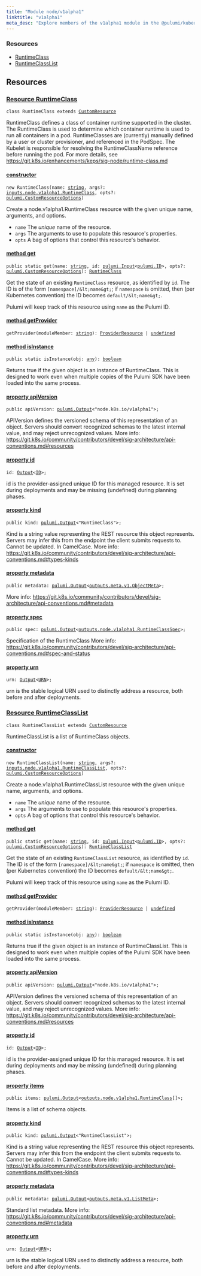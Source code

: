```yaml
---
title: "Module node/v1alpha1"
linktitle: "v1alpha1"
meta_desc: "Explore members of the v1alpha1 module in the @pulumi/kubernetes package."
---
```


<!-- WARNING: this page was generated by a tool. Do not edit it by hand. -->
<!-- To change it, please see https://github.com/pulumi/docs/tree/master/tools/tscdocgen. -->




<h3>Resources</h3>
<ul class="api">
    <li><a href="#RuntimeClass"><span class="symbol resource"></span>RuntimeClass</a></li>
    <li><a href="#RuntimeClassList"><span class="symbol resource"></span>RuntimeClassList</a></li>
</ul>




<h2 id="resources">Resources</h2>
<h3 class="pdoc-module-header" id="RuntimeClass" data-link-title="RuntimeClass">
    <a href="https://github.com/pulumi/pulumi-kubernetes/blob/0a18b87fd1b4fa5778542dbb0e82a08a2e91ab88/sdk/nodejs/node/v1alpha1/RuntimeClass.ts#L18">
        Resource <strong>RuntimeClass</strong>
    </a>
</h3>

<pre class="highlight"><code><span class='kr'>class</span> <span class='nx'>RuntimeClass</span> <span class='kr'>extends</span> <a href='/docs/reference/pkg/nodejs/pulumi/pulumi/#CustomResource'>CustomResource</a></code></pre>

RuntimeClass defines a class of container runtime supported in the cluster. The RuntimeClass
is used to determine which container runtime is used to run all containers in a pod.
RuntimeClasses are (currently) manually defined by a user or cluster provisioner, and
referenced in the PodSpec. The Kubelet is responsible for resolving the RuntimeClassName
reference before running the pod.  For more details, see
https://git.k8s.io/enhancements/keps/sig-node/runtime-class.md

<h4 class="pdoc-member-header" id="RuntimeClass-constructor">
<a class="pdoc-child-name" href="https://github.com/pulumi/pulumi-kubernetes/blob/0a18b87fd1b4fa5778542dbb0e82a08a2e91ab88/sdk/nodejs/node/v1alpha1/RuntimeClass.ts#L75"> <b>constructor</b></a>
</h4>


<pre class="highlight"><code><span class='kd'></span><span class='kd'>new</span> RuntimeClass(name: <span class='kd'><a href='https://developer.mozilla.org/en-US/docs/Web/JavaScript/Reference/Global_Objects/String'>string</a></span>, args?: <a href='/docs/reference/pkg/nodejs/pulumi/kubernetes/types/input/#RuntimeClass'>inputs.node.v1alpha1.RuntimeClass</a>, opts?: <a href='/docs/reference/pkg/nodejs/pulumi/pulumi/#CustomResourceOptions'>pulumi.CustomResourceOptions</a>)</code></pre>


Create a node.v1alpha1.RuntimeClass resource with the given unique name, arguments, and options.

* `name` The _unique_ name of the resource.
* `args` The arguments to use to populate this resource&#39;s properties.
* `opts` A bag of options that control this resource&#39;s behavior.

<h4 class="pdoc-member-header" id="RuntimeClass-get">
<a class="pdoc-child-name" href="https://github.com/pulumi/pulumi-kubernetes/blob/0a18b87fd1b4fa5778542dbb0e82a08a2e91ab88/sdk/nodejs/node/v1alpha1/RuntimeClass.ts#L58">method <b>get</b></a>
</h4>


<pre class="highlight"><code><span class='kd'>public static </span>get(name: <span class='kd'><a href='https://developer.mozilla.org/en-US/docs/Web/JavaScript/Reference/Global_Objects/String'>string</a></span>, id: <a href='/docs/reference/pkg/nodejs/pulumi/pulumi/#Input'>pulumi.Input</a>&lt;<a href='/docs/reference/pkg/nodejs/pulumi/pulumi/#ID'>pulumi.ID</a>&gt;, opts?: <a href='/docs/reference/pkg/nodejs/pulumi/pulumi/#CustomResourceOptions'>pulumi.CustomResourceOptions</a>): <a href='#RuntimeClass'>RuntimeClass</a></code></pre>


Get the state of an existing `RuntimeClass` resource, as identified by `id`.
The ID is of the form `[namespace]/&lt;name&gt;`; if `namespace` is omitted, then (per
Kubernetes convention) the ID becomes `default/&lt;name&gt;`.

Pulumi will keep track of this resource using `name` as the Pulumi ID.

<h4 class="pdoc-member-header" id="RuntimeClass-getProvider">
<a class="pdoc-child-name" href="https://github.com/pulumi/pulumi-kubernetes/blob/0a18b87fd1b4fa5778542dbb0e82a08a2e91ab88/sdk/nodejs/node/v1alpha1/RuntimeClass.ts#L18">method <b>getProvider</b></a>
</h4>


<pre class="highlight"><code><span class='kd'></span>getProvider(moduleMember: <span class='kd'><a href='https://developer.mozilla.org/en-US/docs/Web/JavaScript/Reference/Global_Objects/String'>string</a></span>): <a href='/docs/reference/pkg/nodejs/pulumi/pulumi/#ProviderResource'>ProviderResource</a> | <span class='kd'><a href='https://developer.mozilla.org/en-US/docs/Web/JavaScript/Reference/Global_Objects/undefined'>undefined</a></span></code></pre>

<h4 class="pdoc-member-header" id="RuntimeClass-isInstance">
<a class="pdoc-child-name" href="https://github.com/pulumi/pulumi-kubernetes/blob/0a18b87fd1b4fa5778542dbb0e82a08a2e91ab88/sdk/nodejs/node/v1alpha1/RuntimeClass.ts#L69">method <b>isInstance</b></a>
</h4>


<pre class="highlight"><code><span class='kd'>public static </span>isInstance(obj: <span class='kd'><a href='https://www.typescriptlang.org/docs/handbook/basic-types.html#any'>any</a></span>): <span class='kd'><a href='https://developer.mozilla.org/en-US/docs/Web/JavaScript/Reference/Global_Objects/Boolean'>boolean</a></span></code></pre>


Returns true if the given object is an instance of RuntimeClass.  This is designed to work even
when multiple copies of the Pulumi SDK have been loaded into the same process.

<h4 class="pdoc-member-header" id="RuntimeClass-apiVersion">
<a class="pdoc-child-name" href="https://github.com/pulumi/pulumi-kubernetes/blob/0a18b87fd1b4fa5778542dbb0e82a08a2e91ab88/sdk/nodejs/node/v1alpha1/RuntimeClass.ts#L25">property <b>apiVersion</b></a>
</h4>

<pre class="highlight"><code><span class='kd'>public </span>apiVersion: <a href='/docs/reference/pkg/nodejs/pulumi/pulumi/#Output'>pulumi.Output</a>&lt;<span class='s2'>"node.k8s.io/v1alpha1"</span>&gt;;</code></pre>

APIVersion defines the versioned schema of this representation of an object. Servers should
convert recognized schemas to the latest internal value, and may reject unrecognized
values. More info:
https://git.k8s.io/community/contributors/devel/sig-architecture/api-conventions.md#resources

<h4 class="pdoc-member-header" id="RuntimeClass-id">
<a class="pdoc-child-name" href="https://github.com/pulumi/pulumi-kubernetes/blob/0a18b87fd1b4fa5778542dbb0e82a08a2e91ab88/sdk/nodejs/node/v1alpha1/RuntimeClass.ts#L18">property <b>id</b></a>
</h4>

<pre class="highlight"><code><span class='kd'></span>id: <a href='/docs/reference/pkg/nodejs/pulumi/pulumi/#Output'>Output</a>&lt;<a href='/docs/reference/pkg/nodejs/pulumi/pulumi/#ID'>ID</a>&gt;;</code></pre>

id is the provider-assigned unique ID for this managed resource.  It is set during
deployments and may be missing (undefined) during planning phases.

<h4 class="pdoc-member-header" id="RuntimeClass-kind">
<a class="pdoc-child-name" href="https://github.com/pulumi/pulumi-kubernetes/blob/0a18b87fd1b4fa5778542dbb0e82a08a2e91ab88/sdk/nodejs/node/v1alpha1/RuntimeClass.ts#L33">property <b>kind</b></a>
</h4>

<pre class="highlight"><code><span class='kd'>public </span>kind: <a href='/docs/reference/pkg/nodejs/pulumi/pulumi/#Output'>pulumi.Output</a>&lt;<span class='s2'>"RuntimeClass"</span>&gt;;</code></pre>

Kind is a string value representing the REST resource this object represents. Servers may
infer this from the endpoint the client submits requests to. Cannot be updated. In
CamelCase. More info:
https://git.k8s.io/community/contributors/devel/sig-architecture/api-conventions.md#types-kinds

<h4 class="pdoc-member-header" id="RuntimeClass-metadata">
<a class="pdoc-child-name" href="https://github.com/pulumi/pulumi-kubernetes/blob/0a18b87fd1b4fa5778542dbb0e82a08a2e91ab88/sdk/nodejs/node/v1alpha1/RuntimeClass.ts#L39">property <b>metadata</b></a>
</h4>

<pre class="highlight"><code><span class='kd'>public </span>metadata: <a href='/docs/reference/pkg/nodejs/pulumi/pulumi/#Output'>pulumi.Output</a>&lt;<a href='/docs/reference/pkg/nodejs/pulumi/kubernetes/types/output/#ObjectMeta'>outputs.meta.v1.ObjectMeta</a>&gt;;</code></pre>

More info:
https://git.k8s.io/community/contributors/devel/sig-architecture/api-conventions.md#metadata

<h4 class="pdoc-member-header" id="RuntimeClass-spec">
<a class="pdoc-child-name" href="https://github.com/pulumi/pulumi-kubernetes/blob/0a18b87fd1b4fa5778542dbb0e82a08a2e91ab88/sdk/nodejs/node/v1alpha1/RuntimeClass.ts#L45">property <b>spec</b></a>
</h4>

<pre class="highlight"><code><span class='kd'>public </span>spec: <a href='/docs/reference/pkg/nodejs/pulumi/pulumi/#Output'>pulumi.Output</a>&lt;<a href='/docs/reference/pkg/nodejs/pulumi/kubernetes/types/output/#RuntimeClassSpec'>outputs.node.v1alpha1.RuntimeClassSpec</a>&gt;;</code></pre>

Specification of the RuntimeClass More info:
https://git.k8s.io/community/contributors/devel/sig-architecture/api-conventions.md#spec-and-status

<h4 class="pdoc-member-header" id="RuntimeClass-urn">
<a class="pdoc-child-name" href="https://github.com/pulumi/pulumi-kubernetes/blob/0a18b87fd1b4fa5778542dbb0e82a08a2e91ab88/sdk/nodejs/node/v1alpha1/RuntimeClass.ts#L18">property <b>urn</b></a>
</h4>

<pre class="highlight"><code><span class='kd'></span>urn: <a href='/docs/reference/pkg/nodejs/pulumi/pulumi/#Output'>Output</a>&lt;<a href='/docs/reference/pkg/nodejs/pulumi/pulumi/#URN'>URN</a>&gt;;</code></pre>

urn is the stable logical URN used to distinctly address a resource, both before and after
deployments.

<h3 class="pdoc-module-header" id="RuntimeClassList" data-link-title="RuntimeClassList">
    <a href="https://github.com/pulumi/pulumi-kubernetes/blob/0a18b87fd1b4fa5778542dbb0e82a08a2e91ab88/sdk/nodejs/node/v1alpha1/RuntimeClassList.ts#L13">
        Resource <strong>RuntimeClassList</strong>
    </a>
</h3>

<pre class="highlight"><code><span class='kr'>class</span> <span class='nx'>RuntimeClassList</span> <span class='kr'>extends</span> <a href='/docs/reference/pkg/nodejs/pulumi/pulumi/#CustomResource'>CustomResource</a></code></pre>

RuntimeClassList is a list of RuntimeClass objects.

<h4 class="pdoc-member-header" id="RuntimeClassList-constructor">
<a class="pdoc-child-name" href="https://github.com/pulumi/pulumi-kubernetes/blob/0a18b87fd1b4fa5778542dbb0e82a08a2e91ab88/sdk/nodejs/node/v1alpha1/RuntimeClassList.ts#L69"> <b>constructor</b></a>
</h4>


<pre class="highlight"><code><span class='kd'></span><span class='kd'>new</span> RuntimeClassList(name: <span class='kd'><a href='https://developer.mozilla.org/en-US/docs/Web/JavaScript/Reference/Global_Objects/String'>string</a></span>, args?: <a href='/docs/reference/pkg/nodejs/pulumi/kubernetes/types/input/#RuntimeClassList'>inputs.node.v1alpha1.RuntimeClassList</a>, opts?: <a href='/docs/reference/pkg/nodejs/pulumi/pulumi/#CustomResourceOptions'>pulumi.CustomResourceOptions</a>)</code></pre>


Create a node.v1alpha1.RuntimeClassList resource with the given unique name, arguments, and options.

* `name` The _unique_ name of the resource.
* `args` The arguments to use to populate this resource&#39;s properties.
* `opts` A bag of options that control this resource&#39;s behavior.

<h4 class="pdoc-member-header" id="RuntimeClassList-get">
<a class="pdoc-child-name" href="https://github.com/pulumi/pulumi-kubernetes/blob/0a18b87fd1b4fa5778542dbb0e82a08a2e91ab88/sdk/nodejs/node/v1alpha1/RuntimeClassList.ts#L52">method <b>get</b></a>
</h4>


<pre class="highlight"><code><span class='kd'>public static </span>get(name: <span class='kd'><a href='https://developer.mozilla.org/en-US/docs/Web/JavaScript/Reference/Global_Objects/String'>string</a></span>, id: <a href='/docs/reference/pkg/nodejs/pulumi/pulumi/#Input'>pulumi.Input</a>&lt;<a href='/docs/reference/pkg/nodejs/pulumi/pulumi/#ID'>pulumi.ID</a>&gt;, opts?: <a href='/docs/reference/pkg/nodejs/pulumi/pulumi/#CustomResourceOptions'>pulumi.CustomResourceOptions</a>): <a href='#RuntimeClassList'>RuntimeClassList</a></code></pre>


Get the state of an existing `RuntimeClassList` resource, as identified by `id`.
The ID is of the form `[namespace]/&lt;name&gt;`; if `namespace` is omitted, then (per
Kubernetes convention) the ID becomes `default/&lt;name&gt;`.

Pulumi will keep track of this resource using `name` as the Pulumi ID.

<h4 class="pdoc-member-header" id="RuntimeClassList-getProvider">
<a class="pdoc-child-name" href="https://github.com/pulumi/pulumi-kubernetes/blob/0a18b87fd1b4fa5778542dbb0e82a08a2e91ab88/sdk/nodejs/node/v1alpha1/RuntimeClassList.ts#L13">method <b>getProvider</b></a>
</h4>


<pre class="highlight"><code><span class='kd'></span>getProvider(moduleMember: <span class='kd'><a href='https://developer.mozilla.org/en-US/docs/Web/JavaScript/Reference/Global_Objects/String'>string</a></span>): <a href='/docs/reference/pkg/nodejs/pulumi/pulumi/#ProviderResource'>ProviderResource</a> | <span class='kd'><a href='https://developer.mozilla.org/en-US/docs/Web/JavaScript/Reference/Global_Objects/undefined'>undefined</a></span></code></pre>

<h4 class="pdoc-member-header" id="RuntimeClassList-isInstance">
<a class="pdoc-child-name" href="https://github.com/pulumi/pulumi-kubernetes/blob/0a18b87fd1b4fa5778542dbb0e82a08a2e91ab88/sdk/nodejs/node/v1alpha1/RuntimeClassList.ts#L63">method <b>isInstance</b></a>
</h4>


<pre class="highlight"><code><span class='kd'>public static </span>isInstance(obj: <span class='kd'><a href='https://www.typescriptlang.org/docs/handbook/basic-types.html#any'>any</a></span>): <span class='kd'><a href='https://developer.mozilla.org/en-US/docs/Web/JavaScript/Reference/Global_Objects/Boolean'>boolean</a></span></code></pre>


Returns true if the given object is an instance of RuntimeClassList.  This is designed to work even
when multiple copies of the Pulumi SDK have been loaded into the same process.

<h4 class="pdoc-member-header" id="RuntimeClassList-apiVersion">
<a class="pdoc-child-name" href="https://github.com/pulumi/pulumi-kubernetes/blob/0a18b87fd1b4fa5778542dbb0e82a08a2e91ab88/sdk/nodejs/node/v1alpha1/RuntimeClassList.ts#L20">property <b>apiVersion</b></a>
</h4>

<pre class="highlight"><code><span class='kd'>public </span>apiVersion: <a href='/docs/reference/pkg/nodejs/pulumi/pulumi/#Output'>pulumi.Output</a>&lt;<span class='s2'>"node.k8s.io/v1alpha1"</span>&gt;;</code></pre>

APIVersion defines the versioned schema of this representation of an object. Servers should
convert recognized schemas to the latest internal value, and may reject unrecognized
values. More info:
https://git.k8s.io/community/contributors/devel/sig-architecture/api-conventions.md#resources

<h4 class="pdoc-member-header" id="RuntimeClassList-id">
<a class="pdoc-child-name" href="https://github.com/pulumi/pulumi-kubernetes/blob/0a18b87fd1b4fa5778542dbb0e82a08a2e91ab88/sdk/nodejs/node/v1alpha1/RuntimeClassList.ts#L13">property <b>id</b></a>
</h4>

<pre class="highlight"><code><span class='kd'></span>id: <a href='/docs/reference/pkg/nodejs/pulumi/pulumi/#Output'>Output</a>&lt;<a href='/docs/reference/pkg/nodejs/pulumi/pulumi/#ID'>ID</a>&gt;;</code></pre>

id is the provider-assigned unique ID for this managed resource.  It is set during
deployments and may be missing (undefined) during planning phases.

<h4 class="pdoc-member-header" id="RuntimeClassList-items">
<a class="pdoc-child-name" href="https://github.com/pulumi/pulumi-kubernetes/blob/0a18b87fd1b4fa5778542dbb0e82a08a2e91ab88/sdk/nodejs/node/v1alpha1/RuntimeClassList.ts#L25">property <b>items</b></a>
</h4>

<pre class="highlight"><code><span class='kd'>public </span>items: <a href='/docs/reference/pkg/nodejs/pulumi/pulumi/#Output'>pulumi.Output</a>&lt;<a href='/docs/reference/pkg/nodejs/pulumi/kubernetes/types/output/#RuntimeClass'>outputs.node.v1alpha1.RuntimeClass</a>[]&gt;;</code></pre>

Items is a list of schema objects.

<h4 class="pdoc-member-header" id="RuntimeClassList-kind">
<a class="pdoc-child-name" href="https://github.com/pulumi/pulumi-kubernetes/blob/0a18b87fd1b4fa5778542dbb0e82a08a2e91ab88/sdk/nodejs/node/v1alpha1/RuntimeClassList.ts#L33">property <b>kind</b></a>
</h4>

<pre class="highlight"><code><span class='kd'>public </span>kind: <a href='/docs/reference/pkg/nodejs/pulumi/pulumi/#Output'>pulumi.Output</a>&lt;<span class='s2'>"RuntimeClassList"</span>&gt;;</code></pre>

Kind is a string value representing the REST resource this object represents. Servers may
infer this from the endpoint the client submits requests to. Cannot be updated. In
CamelCase. More info:
https://git.k8s.io/community/contributors/devel/sig-architecture/api-conventions.md#types-kinds

<h4 class="pdoc-member-header" id="RuntimeClassList-metadata">
<a class="pdoc-child-name" href="https://github.com/pulumi/pulumi-kubernetes/blob/0a18b87fd1b4fa5778542dbb0e82a08a2e91ab88/sdk/nodejs/node/v1alpha1/RuntimeClassList.ts#L39">property <b>metadata</b></a>
</h4>

<pre class="highlight"><code><span class='kd'>public </span>metadata: <a href='/docs/reference/pkg/nodejs/pulumi/pulumi/#Output'>pulumi.Output</a>&lt;<a href='/docs/reference/pkg/nodejs/pulumi/kubernetes/types/output/#ListMeta'>outputs.meta.v1.ListMeta</a>&gt;;</code></pre>

Standard list metadata. More info:
https://git.k8s.io/community/contributors/devel/sig-architecture/api-conventions.md#metadata

<h4 class="pdoc-member-header" id="RuntimeClassList-urn">
<a class="pdoc-child-name" href="https://github.com/pulumi/pulumi-kubernetes/blob/0a18b87fd1b4fa5778542dbb0e82a08a2e91ab88/sdk/nodejs/node/v1alpha1/RuntimeClassList.ts#L13">property <b>urn</b></a>
</h4>

<pre class="highlight"><code><span class='kd'></span>urn: <a href='/docs/reference/pkg/nodejs/pulumi/pulumi/#Output'>Output</a>&lt;<a href='/docs/reference/pkg/nodejs/pulumi/pulumi/#URN'>URN</a>&gt;;</code></pre>

urn is the stable logical URN used to distinctly address a resource, both before and after
deployments.



